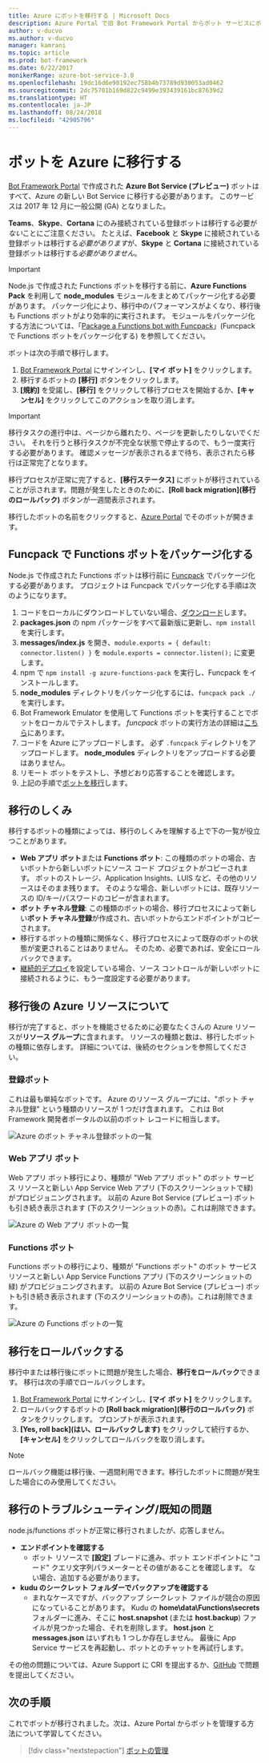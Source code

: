 ```yaml
---
title: Azure にボットを移行する | Microsoft Docs
description: Azure Portal で旧 Bot Framework Portal からボット サービスにボットを移行する方法について説明します。
author: v-ducvo
ms.author: v-ducvo
manager: kamrani
ms.topic: article
ms.prod: bot-framework
ms.date: 6/22/2017
monikerRange: azure-bot-service-3.0
ms.openlocfilehash: 19dc16d6e90192ec758b4b73789d930053ad0462
ms.sourcegitcommit: 2dc75701b169d822c9499e393439161bc87639d2
ms.translationtype: HT
ms.contentlocale: ja-JP
ms.lasthandoff: 08/24/2018
ms.locfileid: "42905796"
---
```

# <a name="migrate-your-bot-to-azure"></a>ボットを Azure に移行する



[Bot Framework Portal](http://dev.botframework.com) で作成された **Azure Bot Service (プレビュー)** ボットはすべて、Azure の新しい Bot Service に移行する必要があります。 このサービスは 2017 年 12 月に一般公開 (GA) となりました。 

**Teams**、**Skype**、**Cortana** にのみ接続されている登録ボットは移行する必要が*ない*ことにご注意ください。 たとえば、**Facebook** と **Skype** に接続されている登録ボットは移行する*必要があります*が、**Skype** と **Cortana** に接続されている登録ボットは移行する*必要がありません*。

> [!IMPORTANT]
> Node.js で作成された Functions ボットを移行する前に、**Azure Functions Pack** を利用して **node_modules** モジュールをまとめてパッケージ化する必要があります。 パッケージ化により、移行中のパフォーマンスがよくなり、移行後も Functions ボットがより効率的に実行されます。 モジュールをパッケージ化する方法については、「[Package a Functions bot with Funcpack](#package-a-functions-bot-with-funcpack)」(Funcpack で Functions ボットをパッケージ化する) を参照してください。

ボットは次の手順で移行します。

1. [Bot Framework Portal](http://dev.botframework.com) にサインインし、**[マイ ボット]** をクリックします。
2. 移行するボットの **[移行]** ボタンをクリックします。
3. **[規約]** を受諾し、**[移行]** をクリックして移行プロセスを開始するか、**[キャンセル]** をクリックしてこのアクションを取り消します。

> [!IMPORTANT]
> 移行タスクの進行中は、ページから離れたり、ページを更新したりしないでください。 それを行うと移行タスクが不完全な状態で停止するので、もう一度実行する必要があります。 確認メッセージが表示されるまで待ち、表示されたら移行は正常完了となります。

移行プロセスが正常に完了すると、**[移行ステータス]** にボットが移行されていることが示されます。問題が発生したときのために、**[Roll back migration]\(移行のロールバック\)** ボタンが一週間表示されます。

移行したボットの名前をクリックすると、[Azure Portal](http://portal.azure.com) でそのボットが開きます。

## <a name="package-a-functions-bot-with-funcpack"></a>Funcpack で Functions ボットをパッケージ化する

Node.js で作成された Functions ボットは移行前に [Funcpack](https://github.com/Azure/azure-functions-pack) でパッケージ化する必要があります。 プロジェクトは Funcpack でパッケージ化する手順は次のようになります。

1.  コードをローカルにダウンロードしていない場合、[ダウンロード](bot-service-build-download-source-code.md#download-bot-source-code)します。
2.  **packages.json** の npm パッケージをすべて最新版に更新し、`npm install` を実行します。
3.  **messages/index.js** を開き、`module.exports = { default: connector.listen() }` を `module.exports = connector.listen();` に変更します。
4.  npm で `npm install -g azure-functions-pack` を実行し、Funcpack をインストールします。
5.  **node_modules** ディレクトリをパッケージ化するには、`funcpack pack ./` を実行します。
6.  Bot Framework Emulator を使用して Functions ボットを実行することでボットをローカルでテストします。 *funcpack* ボットの実行方法の詳細は[こちら](https://github.com/Azure/azure-functions-pack#how-to-run)にあります。 
7.  コードを Azure にアップロードします。 必ず `.funcpack` ディレクトリをアップロードします。 **node_modules** ディレクトリをアップロードする必要はありません。
8. リモート ボットをテストし、予想どおり応答することを確認します。
9. 上記の手順で[ボットを移行](#migrate-your-bot-to-azure)します。

## <a name="migration-under-the-hood"></a>移行のしくみ

移行するボットの種類によっては、移行のしくみを理解する上で下の一覧が役立つことがあります。

* **Web アプリ ボット**または **Functions ボット**: この種類のボットの場合、古いボットから新しいボットにソース コード プロジェクトがコピーされます。 ボットのストレージ、Application Insights、LUIS など、その他のリソースはそのまま残ります。 そのような場合、新しいボットには、既存リソースの ID/キー/パスワードのコピーが含まれます。 
* **ボット チャネル登録**: この種類のボットの場合、移行プロセスによって新しい**ボット チャネル登録**が作成され、古いボットからエンドポイントがコピーされます。 
* 移行するボットの種類に関係なく、移行プロセスによって既存のボットの状態が変更されることはありません。 そのため、必要であれば、安全にロールバックできます。
* [継続的デプロイ](bot-service-build-continuous-deployment.md)を設定している場合、ソース コントロールが新しいボットに接続されるように、もう一度設定する必要があります。

## <a name="understanding-azure-resources-after-migration"></a>移行後の Azure リソースについて
移行が完了すると、ボットを機能させるために必要なたくさんの Azure リソースが**リソース グループ**に含まれます。 リソースの種類と数は、移行したボットの種類に依存します。 詳細については、後続のセクションを参照してください。

### <a name="registration-bot"></a>登録ボット

これは最も単純なボットです。 Azure のリソース グループには、"ボット チャネル登録" という種類のリソースが 1 つだけ含まれます。 これは Bot Framework 開発者ポータルの以前のボット レコードに相当します。

![Azure のボット チャネル登録ボットの一覧](~/media/bot-service-migrate-bot/channel-registration-bot.png)

### <a name="web-app-bot"></a>Web アプリ ボット
Web アプリ ボット移行により、種類が "Web アプリ ボット" のボット サービス リソースと新しい App Service Web アプリ (下のスクリーンショットで緑) がプロビジョニングされます。 以前の Azure Bot Service (プレビュー) ボットも引き続き表示されます (下のスクリーンショットの赤)。これは削除できます。

![Azure の Web アプリ ボットの一覧](~/media/bot-service-migrate-bot/web-app-bot.png)

### <a name="functions-bot"></a>Functions ボット
Functions ボットの移行により、種類が "Functions ボット" のボット サービス リソースと新しい App Service Functions アプリ (下のスクリーンショットの緑) がプロビジョニングされます。 以前の Azure Bot Service (プレビュー) ボットも引き続き表示されます (下のスクリーンショットの赤)。これは削除できます。

![Azure の Functions ボットの一覧](~/media/bot-service-migrate-bot/functions-bot.png)


## <a name="roll-back-migration"></a>移行をロールバックする

移行中または移行後にボットに問題が発生した場合、**移行をロールバック**できます。 移行は次の手順でロールバックします。

1. [Bot Framework Portal](http://dev.botframework.com) にサインインし、**[マイ ボット]** をクリックします。
2. ロールバックするボットの **[Roll back migration]\(移行のロールバック\)** ボタンをクリックします。 プロンプトが表示されます。
3. **[Yes, roll back]\(はい、ロールバックします\)** をクリックして続行するか、**[キャンセル]** をクリックしてロールバックを取り消します。

> [!NOTE]
> ロールバック機能は移行後、一週間利用できます。移行したボットに問題が発生した場合にのみ使用してください。

## <a name="migration-troubleshootingknown-issues"></a>移行のトラブルシューティング/既知の問題
node.js/functions ボットが正常に移行されましたが、応答しません。

* **エンドポイントを確認する**
  * ボット リソースで **[設定]** ブレードに進み、ボット エンドポイントに "コード" クエリ文字列パラメーターとその値があることを確認します。 ない場合、追加する必要があります。
* **kudu のシークレット フォルダーでバックアップを確認する**
  * まれなケースですが、バックアップ シークレット ファイルが競合の原因になっていることがあります。 Kudu の **home\data\Functions\secrets** フォルダーに進み、そこに **host.snapshot** (または **host.backup**) ファイルが見つかった場合、それを削除します。 **host.json** と **messages.json** はいずれも 1 つしか存在しません。 最後に App Service サービスを再起動し、ボットとのチャットを再試行します。

その他の問題については、Azure Support に CRI を提出するか、[GitHub](https://github.com/MicrosoftDocs/bot-framework-docs/issues) で問題を提出してください。


## <a name="next-steps"></a>次の手順

これでボットが移行されました。次は、Azure Portal からボットを管理する方法について学習してください。

> [!div class="nextstepaction"]
> [ボットの管理](bot-service-manage-overview.md)

